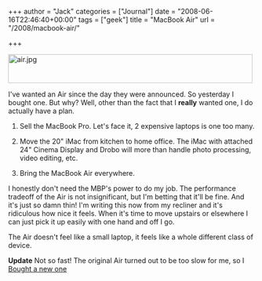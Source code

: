 +++
author = "Jack"
categories = ["Journal"]
date = "2008-06-16T22:46:40+00:00"
tags = ["geek"]
title = "MacBook Air"
url = "/2008/macbook-air/"

+++

<img src="/files/air.jpg" alt="air.jpg" border="0" width="498" height="59" />

I've wanted an Air since the day they were announced. So yesterday I bought one. But why? Well, other than the fact that I **really** wanted one, I do actually have a plan. 

1. Sell the MacBook Pro. Let's face it, 2 expensive laptops is one too many.
  
2. Move the 20" iMac from kitchen to home office. The iMac with attached 24" Cinema Display and Drobo will more than handle photo processing, video editing, etc.
  
3. Bring the MacBook Air everywhere.

I honestly don't need the <span class="caps">MBP</span>'s power to do my job. The performance tradeoff of the Air is not insignificant, but I'm betting that it'll be fine. And it's just so damn thin! I'm writing this now from my recliner and it's ridiculous how nice it feels. When it's time to move upstairs or elsewhere I can just pick it up easily with one hand and off I go.

The Air doesn't feel like a small laptop, it feels like a whole different class of device. 

**Update** Not so fast! The original Air turned out to be too slow for me, so I [Bought a new one][1]

 [1]: https://jackbaty.com/2008/12/macbook-air-round-2/